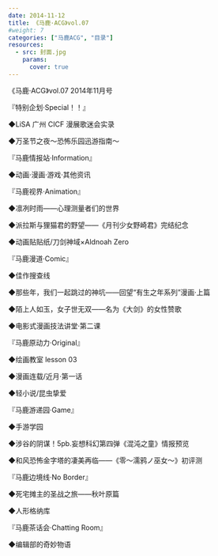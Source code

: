 ```yaml
---
date: 2014-11-12
title: 《马鹿·ACG》vol.07
#weight: 7
categories: ["马鹿ACG", "目录"]
resources:
  - src: 封面.jpg
    params:
      cover: true
---
```



《马鹿·ACG》vol.07 2014年11月号

『特别企划·Special！！』

◆LiSA 广州 CICF 漫展歌迷会实录

◆万圣节之夜～恐怖乐园迅游指南～

『马鹿情报站·Information』

◆动画·漫画·游戏·其他资讯

『马鹿视界·Animation』

◆凛冽时雨——心理测量者们的世界

◆派拉斯与狸猫君的野望——《月刊少女野崎君》完结纪念

◆动画贴贴纸/刀剑神域×Aldnoah Zero

『马鹿漫道·Comic』

◆佳作搜查线

◆那些年，我们一起跳过的神坑——回望“有生之年系列”漫画·上篇

◆陌上人如玉，女子世无双——名为《大剑》的女性赞歌

◆电影式漫画技法讲堂·第二课

『马鹿原动力·Original』

◆绘画教室 lesson 03

◆漫画连载/近月·第一话

◆轻小说/昆虫挚爱

『马鹿游递园·Game』

◆手游学园

◆涉谷的阴谋！5pb.妄想科幻第四弹《混沌之童》情报预览

◆和风恐怖金字塔的凄美再临——《零～濡鸦ノ巫女～》初评测

『马鹿边境线·No Border』

◆死宅摊主的圣战之旅——秋叶原篇

◆人形格纳库

『马鹿茶话会·Chatting Room』

◆编辑部的奇妙物语